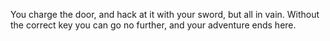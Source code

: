 You charge the door, and hack at it with
your sword, but all in vain. Without the correct
key you can go no further, and your adventure
ends here.
